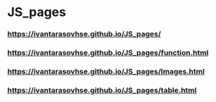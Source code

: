 # JS_pages

### https://ivantarasovhse.github.io/JS_pages/

### https://ivantarasovhse.github.io/JS_pages/function.html
### https://ivantarasovhse.github.io/JS_pages/Images.html
### https://ivantarasovhse.github.io/JS_pages/table.html
